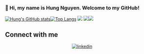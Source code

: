 ### 👋 Hi, my name is Hung Nguyen. Welcome to my GitHub!

[![Hung's GitHub stats](https://github-readme-stats.vercel.app/api?username=hungqng&show_icons=true&theme=tokyonight)](https://github.com/hungqng)[![Top Langs](https://github-readme-stats.vercel.app/api/top-langs/?username=hungqng&layout=compact&theme=tokyonight)](https://github.com/hungqng)
![](http://github-profile-summary-cards.vercel.app/api/cards/profile-details?username=hungqng&theme=tokyonight)
![](http://github-profile-summary-cards.vercel.app/api/cards/repos-per-language?username=hungqng&theme=tokyonight)![](http://github-profile-summary-cards.vercel.app/api/cards/most-commit-language?username=hungqng&theme=tokyonight)


## Connect with me  
<div align="center">
<a href="https://www.linkedin.com/in/hungqn04/" target="_blank">
<img src=https://img.shields.io/badge/linkedin-%231E77B5.svg?&style=for-the-badge&logo=linkedin&logoColor=white alt=linkedin style="margin-bottom: 5px;" />
</a>
</div>  
<!--
**hungqng/hungqng** is a ✨ _special_ ✨ repository because its `README.md` (this file) appears on your GitHub profile.


Here are some ideas to get you started:

- 🔭 I’m currently working on ...
- 🌱 I’m currently learning ...
- 👯 I’m looking to collaborate on ...
- 🤔 I’m looking for help with ...
- 💬 Ask me about ...
- 📫 How to reach me: ...
- 😄 Pronouns: ...
- ⚡ Fun fact: ...
-->
